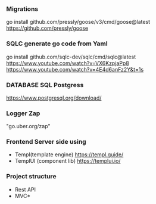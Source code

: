 ### Migrations
go install github.com/pressly/goose/v3/cmd/goose@latest
https://github.com/pressly/goose

### SQLC generate go code from Yaml
go install github.com/sqlc-dev/sqlc/cmd/sqlc@latest
https://www.youtube.com/watch?v=VX6KzpjaPp8
https://www.youtube.com/watch?v=4E4d6anFz2Y&t=1s
### DATABASE SQL Postgress
https://www.postgresql.org/download/

### Logger Zap
"go.uber.org/zap"

### Frontend Server side using 
- Templ(template engine) https://templ.guide/
- TemplUI (component lib) https://templui.io/


### Project structure
- Rest API 
- MVC*